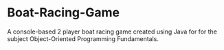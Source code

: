# Boat-Racing-Game
A console-based 2 player boat racing game created using Java for for the subject Object-Oriented Programming Fundamentals.
